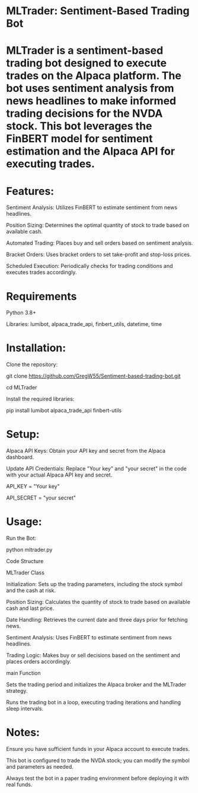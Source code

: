 # MLTrader: Sentiment-Based Trading Bot
# MLTrader is a sentiment-based trading bot designed to execute trades on the Alpaca platform. The bot uses sentiment analysis from news headlines to make informed trading decisions for the NVDA stock. This bot leverages the FinBERT model for sentiment estimation and the Alpaca API for executing trades.

# Features:

Sentiment Analysis: Utilizes FinBERT to estimate sentiment from news headlines.

Position Sizing: Determines the optimal quantity of stock to trade based on available cash.

Automated Trading: Places buy and sell orders based on sentiment analysis.

Bracket Orders: Uses bracket orders to set take-profit and stop-loss prices.

Scheduled Execution: Periodically checks for trading conditions and executes trades accordingly.

# Requirements

Python 3.8+

Libraries: lumibot, alpaca_trade_api, finbert_utils, datetime, time

# Installation:

Clone the repository:


git clone https://github.com/GregW55/Sentiment-based-trading-bot.git

cd MLTrader

Install the required libraries:


pip install lumibot alpaca_trade_api finbert-utils

# Setup:

Alpaca API Keys: Obtain your API key and secret from the Alpaca dashboard.

Update API Credentials: Replace "Your key" and "your secret" in the code with your actual Alpaca API key and secret.


API_KEY = "Your key"

API_SECRET = "your secret"

# Usage: 

Run the Bot:

python mltrader.py

Code Structure

MLTrader Class

Initialization: Sets up the trading parameters, including the stock symbol and the cash at risk.

Position Sizing: Calculates the quantity of stock to trade based on available cash and last price.

Date Handling: Retrieves the current date and three days prior for fetching news.

Sentiment Analysis: Uses FinBERT to estimate sentiment from news headlines.

Trading Logic: Makes buy or sell decisions based on the sentiment and places orders accordingly.

main Function

Sets the trading period and initializes the Alpaca broker and the MLTrader strategy.

Runs the trading bot in a loop, executing trading iterations and handling sleep intervals.

# Notes: 

Ensure you have sufficient funds in your Alpaca account to execute trades.

This bot is configured to trade the NVDA stock; you can modify the symbol and parameters as needed.

Always test the bot in a paper trading environment before deploying it with real funds.
